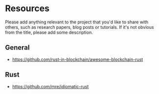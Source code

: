# Resources

Please add anything relevant to the project that you'd like to share with others, such as research papers, blog posts or tutorials. If it's not obvious from the title, please add some description.

## General

- <https://github.com/rust-in-blockchain/awesome-blockchain-rust>

## Rust

- <https://github.com/mre/idiomatic-rust>
